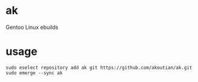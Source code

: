 # ak
Gentoo Linux ebuilds

# usage
```
sudo eselect repository add ak git https://github.com/akoutian/ak.git
sudo emerge --sync ak
```
